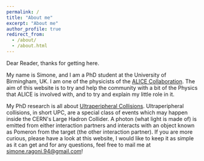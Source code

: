 ```yaml
---
permalink: /
title: "About me"
excerpt: "About me"
author_profile: true
redirect_from:
  - /about/
  - /about.html
---
```


Dear Reader,
thanks for getting here.

My name is Simone, and I am a PhD student at the University of Birmingham, UK. I am one of the physicists of the [ALICE Collaboration](http://alice.web.cern.ch). The aim of this website is to try and help the community with a bit of the Physics that ALICE is involved with, and to try and explain my little role in it.

My PhD research is all about [Ultraperipheral Collisions](https://arxiv.org/abs/nucl-ex/0502005). Ultraperipheral collisions, in short UPC, are a special class of events which may happen inside the CERN's Large Hadron Collider. A photon (what light is made of) is emitted from either interaction partners and interacts with an object known as Pomeron from the target (the other interaction partner). If you are more curious, please have a look at this website, I would like to keep it as simple as it can get and for any questions, feel free to mail me at [simone.ragoni.94@gmail.com](simone.ragoni.94@gmail.com)!
